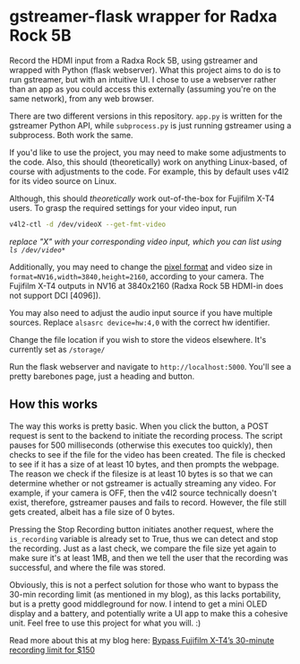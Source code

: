 # gstreamer-flask wrapper for Radxa Rock 5B
Record the HDMI input from a Radxa Rock 5B, using gstreamer and wrapped with Python (flask webserver). What this project aims to do is to run gstreamer, but with an intuitive UI. I chose to use a webserver rather than an app as you could access this externally (assuming you're on the same network), from any web browser. 

There are two different versions in this repository. `app.py` is written for the gstreamer Python API, while `subprocess.py` is just running gstreamer using a subprocess. Both work the same. 

If you'd like to use the project, you may need to make some adjustments to the code. Also, this should (theoretically) work on anything Linux-based, of course with adjustments to the code. For example, this by default uses v4l2 for its video source on Linux.

Although, this should *theoretically* work out-of-the-box for Fujifilm X-T4 users. To grasp the required settings for your video input, run
```bash
v4l2-ctl -d /dev/videoX --get-fmt-video
```
<i>replace "X" with your corresponding video input, which you can list using `ls /dev/video*`</i>

Additionally, you may need to change the <a href="https://www.kernel.org/doc/html/v5.0/media/uapi/v4l/yuv-formats.html">pixel format</a> and video size in `format=NV16,width=3840,height=2160`, according to your camera. The Fujifilm X-T4 outputs in NV16 at 3840x2160 (Radxa Rock 5B HDMI-in does not support DCI [4096]).

You may also need to adjust the audio input source if you have multiple sources. Replace `alsasrc device=hw:4,0` with the correct hw identifier.

Change the file location if you wish to store the videos elsewhere. It's currently set as `/storage/`

Run the flask webserver and navigate to `http://localhost:5000`. You'll see a pretty barebones page, just a heading and button.

## How this works
The way this works is pretty basic. When you click the button, a POST request is sent to the backend to initiate the recording process. The script pauses for 500 milliseconds (otherwise this executes too quickly), then checks to see if the file for the video has been created. The file is checked to see if it has a size of at least 10 bytes, and then prompts the webpage. The reason we check if the filesize is at least 10 bytes is so that we can determine whether or not gstreamer is actually streaming any video. For example, if your camera is OFF, then the v4l2 source technically doesn't exist, therefore, gstreamer pauses and fails to record. However, the file still gets created, albeit has a file size of 0 bytes.

Pressing the Stop Recording button initiates another request, where the `is_recording` variable is already set to True, thus we can detect and stop the recording. Just as a last check, we compare the file size yet again to make sure it's at least 1MB, and then we tell the user that the recording was successful, and where the file was stored.

Obviously, this is not a perfect solution for those who want to bypass the 30-min recording limit (as mentioned in my blog), as this lacks portability, but is a pretty good middleground for now. I intend to get a mini OLED display and a battery, and potentially write a UI app to make this a cohesive unit. Feel free to use this project for what you will. :)

Read more about this at my blog here: <a href="https://jacyh.medium.com/bypass-fujifilm-x-t4s-30-minute-recording-limit-for-150-8a660c0efbbc">Bypass Fujifilm X-T4’s 30-minute recording limit for $150</a>
